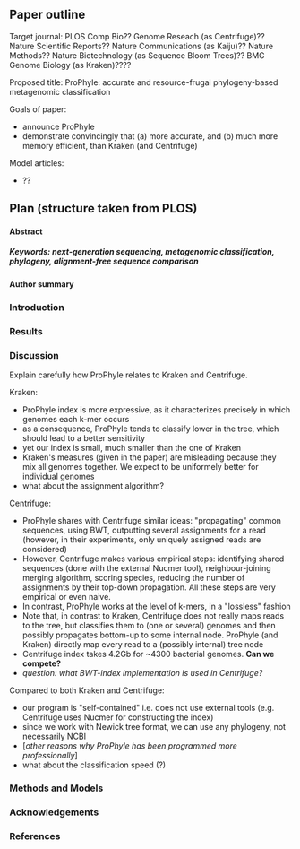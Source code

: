 ## Paper outline

Target journal: PLOS Comp Bio?? Genome Reseach (as Centrifuge)?? Nature Scientific Reports?? Nature Communications (as Kaiju)?? Nature Methods?? Nature Biotechnology (as Sequence Bloom Trees)?? BMC Genome Biology (as Kraken)????

Proposed title: ProPhyle: accurate and resource-frugal phylogeny-based metagenomic classification

Goals of paper: 
* announce ProPhyle
* demonstrate convincingly that (a) more accurate, and (b) much more memory efficient, than Kraken (and Centrifuge)

Model articles:
* ??

## Plan (structure taken from PLOS)

#### Abstract
##### Keywords: next-generation sequencing, metagenomic classification, phylogeny, alignment-free sequence comparison

#### Author summary

### Introduction

### Results

### Discussion

Explain carefully how ProPhyle relates to Kraken and Centrifuge.

Kraken: 
* ProPhyle index is more expressive, as it characterizes precisely in which genomes each k-mer occurs
* as a consequence, ProPhyle tends to classify lower in the tree, which should lead to a better sensitivity
* yet our index is small, much smaller than the one of Kraken
* Kraken's measures (given in the paper) are misleading because they mix all genomes together. We expect to be uniformely better for individual genomes
* what about the assignment algorithm?

Centrifuge:
* ProPhyle shares with Centrifuge similar ideas: "propagating" common sequences, using BWT, outputting several assignments for a read (however, in their experiments, only uniquely assigned reads are considered)
* However, Centrifuge makes various empirical steps: identifying shared sequences (done with the external Nucmer tool), neighbour-joining merging algorithm, scoring species, reducing the number of assignments by their top-down propagation. All these steps are very empirical or even naive. 
* In contrast, ProPhyle works at the level of k-mers, in a "lossless" fashion
* Note that, in contrast to Kraken, Centrifuge does not really maps reads to the tree, but classifies them to (one or several) genomes and then possibly propagates bottom-up to some internal node. ProPhyle (and Kraken) directly map every read to a (possibly internal) tree node
* Centrifuge index takes 4.2Gb for ~4300 bacterial genomes. **Can we compete?**
* *question: what BWT-index implementation is used in Centrifuge?*

Compared to both Kraken and Centrifuge:
* our program is "self-contained" i.e. does not use external tools (e.g. Centrifuge uses Nucmer for constructing the index)
* since we work with Newick tree format, we can use any phylogeny, not necessarily NCBI
* [*other reasons why ProPhyle has been programmed more professionally*]
* what about the classification speed (?)

### Methods and Models

### Acknowledgements

### References
